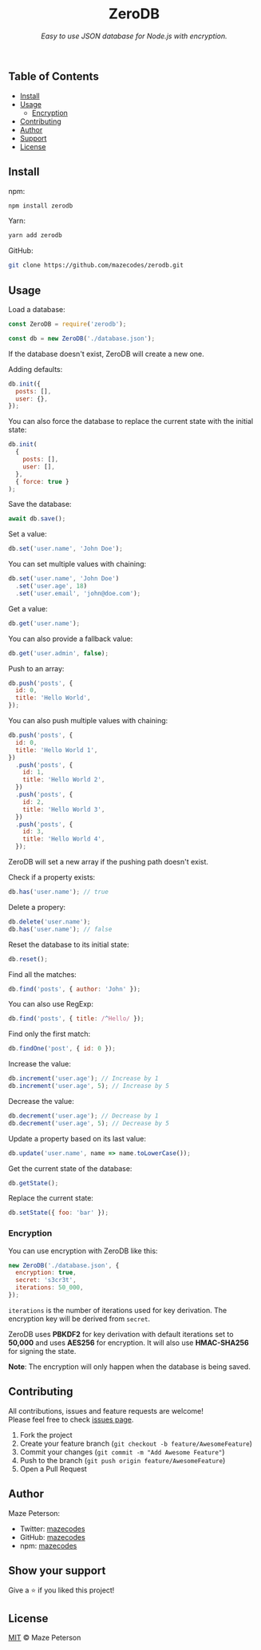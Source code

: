 <div align="center">
  <h1>ZeroDB</h1>
  <p><i>Easy to use JSON database for Node.js with encryption.</i></p>
</div><br>

## Table of Contents

- [Install](#install)
- [Usage](#usage)
  - [Encryption](#encryption)
- [Contributing](#contributing)
- [Author](#author)
- [Support](#show-your-support)
- [License](#license)

## Install

npm:

```bash
npm install zerodb
```

Yarn:

```bash
yarn add zerodb
```

GitHub:

```bash
git clone https://github.com/mazecodes/zerodb.git
```

## Usage

Load a database:

```javascript
const ZeroDB = require('zerodb');

const db = new ZeroDB('./database.json');
```

If the database doesn't exist, ZeroDB will create a new one.

Adding defaults:

```javascript
db.init({
  posts: [],
  user: {},
});
```

You can also force the database to replace the current state with the initial state:

```javascript
db.init(
  {
    posts: [],
    user: [],
  },
  { force: true }
);
```

Save the database:

```javascript
await db.save();
```

Set a value:

```javascript
db.set('user.name', 'John Doe');
```

You can set multiple values with chaining:

```javascript
db.set('user.name', 'John Doe')
  .set('user.age', 18)
  .set('user.email', 'john@doe.com');
```

Get a value:

```javascript
db.get('user.name');
```

You can also provide a fallback value:

```javascript
db.get('user.admin', false);
```

Push to an array:

```javascript
db.push('posts', {
  id: 0,
  title: 'Hello World',
});
```

You can also push multiple values with chaining:

```javascript
db.push('posts', {
  id: 0,
  title: 'Hello World 1',
})
  .push('posts', {
    id: 1,
    title: 'Hello World 2',
  })
  .push('posts', {
    id: 2,
    title: 'Hello World 3',
  })
  .push('posts', {
    id: 3,
    title: 'Hello World 4',
  });
```

ZeroDB will set a new array if the pushing path doesn't exist.

Check if a property exists:

```javascript
db.has('user.name'); // true
```

Delete a propery:

```javascript
db.delete('user.name');
db.has('user.name'); // false
```

Reset the database to its initial state:

```javascript
db.reset();
```

Find all the matches:

```javascript
db.find('posts', { author: 'John' });
```

You can also use RegExp:

```javascript
db.find('posts', { title: /^Hello/ });
```

Find only the first match:

```javascript
db.findOne('post', { id: 0 });
```

Increase the value:

```javascript
db.increment('user.age'); // Increase by 1
db.increment('user.age', 5); // Increase by 5
```

Decrease the value:

```javascript
db.decrement('user.age'); // Decrease by 1
db.decrement('user.age', 5); // Decrease by 5
```

Update a property based on its last value:

```javascript
db.update('user.name', name => name.toLowerCase());
```

Get the current state of the database:

```javascript
db.getState();
```

Replace the current state:

```javascript
db.setState({ foo: 'bar' });
```

### Encryption

You can use encryption with ZeroDB like this:

```javascript
new ZeroDB('./database.json', {
  encryption: true,
  secret: 's3cr3t',
  iterations: 50_000,
});
```

`iterations` is the number of iterations used for key derivation. The encryption key will be derived from `secret`.

ZeroDB uses **PBKDF2** for key derivation with default iterations set to **50,000** and uses **AES256** for encryption. It will also use **HMAC-SHA256** for signing the state.

**Note**: The encryption will only happen when the database is being saved.

## Contributing

All contributions, issues and feature requests are welcome!<br>
Please feel free to check [issues page](https://github.com/mazecodes/zerodb/issues).

1. Fork the project
1. Create your feature branch (`git checkout -b feature/AwesomeFeature`)
1. Commit your changes (`git commit -m "Add Awesome Feature"`)
1. Push to the branch (`git push origin feature/AwesomeFeature`)
1. Open a Pull Request

## Author

Maze Peterson:

- Twitter: [mazecodes](https://twitter.com/mazecodes)
- GitHub: [mazecodes](https://github.com/mazecodes)
- npm: [mazecodes](https://npmjs.com/~mazecodes)

## Show your support

Give a ⭐ if you liked this project!

## License

[MIT](https://github.com/mazecodes/zerodb/blob/master/LICENSE) © Maze Peterson
